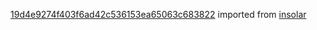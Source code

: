 [19d4e9274f403f6ad42c536153ea65063c683822](https://github.com/insolar/insolar/commit/19d4e9274f403f6ad42c536153ea65063c683822) imported from [insolar](https://github.com/insolar/insolar)
